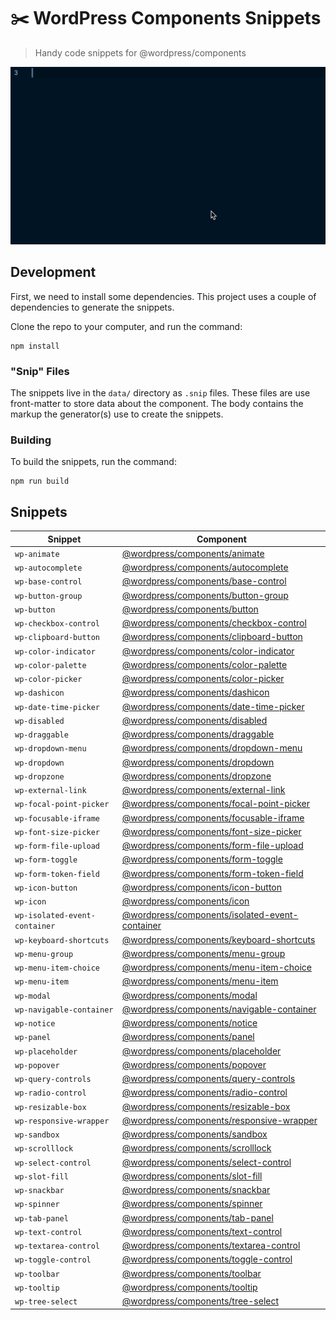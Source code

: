 # ✂️ WordPress Components Snippets

> Handy code snippets for @wordpress/components

![WordPress components snippets demo](./images/wp-components-snippets-demo.gif)

## Development

First, we need to install some dependencies. This project uses a couple of dependencies to generate the snippets.

Clone the repo to your computer, and run the command:

```
npm install
```

### "Snip" Files

The snippets live in the `data/` directory as `.snip` files. These files are use front-matter to store data about the component. The body contains the markup the generator(s) use to create the snippets.

### Building

To build the snippets, run the command:

```
npm run build
```

<!-- SNIPPET-TABLE -->
<!-- This table was automatically generated -->

## Snippets

| Snippet                       | Component                                                                                                                                             |
| ----------------------------- | ----------------------------------------------------------------------------------------------------------------------------------------------------- |
| `wp-animate`                  | [@wordpress/components/animate](https://github.com/WordPress/gutenberg/tree/master/packages/components/src/animate)                                   |
| `wp-autocomplete`             | [@wordpress/components/autocomplete](https://github.com/WordPress/gutenberg/tree/master/packages/components/src/autocomplete)                         |
| `wp-base-control`             | [@wordpress/components/base-control](https://github.com/WordPress/gutenberg/tree/master/packages/components/src/base-control)                         |
| `wp-button-group`             | [@wordpress/components/button-group](https://github.com/WordPress/gutenberg/tree/master/packages/components/src/button-group)                         |
| `wp-button`                   | [@wordpress/components/button](https://github.com/WordPress/gutenberg/tree/master/packages/components/src/button)                                     |
| `wp-checkbox-control`         | [@wordpress/components/checkbox-control](https://github.com/WordPress/gutenberg/tree/master/packages/components/src/checkbox-control)                 |
| `wp-clipboard-button`         | [@wordpress/components/clipboard-button](https://github.com/WordPress/gutenberg/tree/master/packages/components/src/clipboard-button)                 |
| `wp-color-indicator`          | [@wordpress/components/color-indicator](https://github.com/WordPress/gutenberg/tree/master/packages/components/src/color-indicator)                   |
| `wp-color-palette`            | [@wordpress/components/color-palette](https://github.com/WordPress/gutenberg/tree/master/packages/components/src/color-palette)                       |
| `wp-color-picker`             | [@wordpress/components/color-picker](https://github.com/WordPress/gutenberg/tree/master/packages/components/src/color-picker)                         |
| `wp-dashicon`                 | [@wordpress/components/dashicon](https://github.com/WordPress/gutenberg/tree/master/packages/components/src/dashicon)                                 |
| `wp-date-time-picker`         | [@wordpress/components/date-time-picker](https://github.com/WordPress/gutenberg/tree/master/packages/components/src/date-time-picker)                 |
| `wp-disabled`                 | [@wordpress/components/disabled](https://github.com/WordPress/gutenberg/tree/master/packages/components/src/disabled)                                 |
| `wp-draggable`                | [@wordpress/components/draggable](https://github.com/WordPress/gutenberg/tree/master/packages/components/src/draggable)                               |
| `wp-dropdown-menu`            | [@wordpress/components/dropdown-menu](https://github.com/WordPress/gutenberg/tree/master/packages/components/src/dropdown-menu)                       |
| `wp-dropdown`                 | [@wordpress/components/dropdown](https://github.com/WordPress/gutenberg/tree/master/packages/components/src/dropdown)                                 |
| `wp-dropzone`                 | [@wordpress/components/dropzone](https://github.com/WordPress/gutenberg/tree/master/packages/components/src/dropzone)                                 |
| `wp-external-link`            | [@wordpress/components/external-link](https://github.com/WordPress/gutenberg/tree/master/packages/components/src/external-link)                       |
| `wp-focal-point-picker`       | [@wordpress/components/focal-point-picker](https://github.com/WordPress/gutenberg/tree/master/packages/components/src/focal-point-picker)             |
| `wp-focusable-iframe`         | [@wordpress/components/focusable-iframe](https://github.com/WordPress/gutenberg/tree/master/packages/components/src/focusable-iframe)                 |
| `wp-font-size-picker`         | [@wordpress/components/font-size-picker](https://github.com/WordPress/gutenberg/tree/master/packages/components/src/font-size-picker)                 |
| `wp-form-file-upload`         | [@wordpress/components/form-file-upload](https://github.com/WordPress/gutenberg/tree/master/packages/components/src/form-file-upload)                 |
| `wp-form-toggle`              | [@wordpress/components/form-toggle](https://github.com/WordPress/gutenberg/tree/master/packages/components/src/form-toggle)                           |
| `wp-form-token-field`         | [@wordpress/components/form-token-field](https://github.com/WordPress/gutenberg/tree/master/packages/components/src/form-token-field)                 |
| `wp-icon-button`              | [@wordpress/components/icon-button](https://github.com/WordPress/gutenberg/tree/master/packages/components/src/icon-button)                           |
| `wp-icon`                     | [@wordpress/components/icon](https://github.com/WordPress/gutenberg/tree/master/packages/components/src/icon)                                         |
| `wp-isolated-event-container` | [@wordpress/components/isolated-event-container](https://github.com/WordPress/gutenberg/tree/master/packages/components/src/isolated-event-container) |
| `wp-keyboard-shortcuts`       | [@wordpress/components/keyboard-shortcuts](https://github.com/WordPress/gutenberg/tree/master/packages/components/src/keyboard-shortcuts)             |
| `wp-menu-group`               | [@wordpress/components/menu-group](https://github.com/WordPress/gutenberg/tree/master/packages/components/src/menu-group)                             |
| `wp-menu-item-choice`         | [@wordpress/components/menu-item-choice](https://github.com/WordPress/gutenberg/tree/master/packages/components/src/menu-item-choice)                 |
| `wp-menu-item`                | [@wordpress/components/menu-item](https://github.com/WordPress/gutenberg/tree/master/packages/components/src/menu-item)                               |
| `wp-modal`                    | [@wordpress/components/modal](https://github.com/WordPress/gutenberg/tree/master/packages/components/src/modal)                                       |
| `wp-navigable-container`      | [@wordpress/components/navigable-container](https://github.com/WordPress/gutenberg/tree/master/packages/components/src/navigable-container)           |
| `wp-notice`                   | [@wordpress/components/notice](https://github.com/WordPress/gutenberg/tree/master/packages/components/src/notice)                                     |
| `wp-panel`                    | [@wordpress/components/panel](https://github.com/WordPress/gutenberg/tree/master/packages/components/src/panel)                                       |
| `wp-placeholder`              | [@wordpress/components/placeholder](https://github.com/WordPress/gutenberg/tree/master/packages/components/src/placeholder)                           |
| `wp-popover`                  | [@wordpress/components/popover](https://github.com/WordPress/gutenberg/tree/master/packages/components/src/popover)                                   |
| `wp-query-controls`           | [@wordpress/components/query-controls](https://github.com/WordPress/gutenberg/tree/master/packages/components/src/query-controls)                     |
| `wp-radio-control`            | [@wordpress/components/radio-control](https://github.com/WordPress/gutenberg/tree/master/packages/components/src/radio-control)                       |
| `wp-resizable-box`            | [@wordpress/components/resizable-box](https://github.com/WordPress/gutenberg/tree/master/packages/components/src/resizable-box)                       |
| `wp-responsive-wrapper`       | [@wordpress/components/responsive-wrapper](https://github.com/WordPress/gutenberg/tree/master/packages/components/src/responsive-wrapper)             |
| `wp-sandbox`                  | [@wordpress/components/sandbox](https://github.com/WordPress/gutenberg/tree/master/packages/components/src/sandbox)                                   |
| `wp-scrolllock`               | [@wordpress/components/scrolllock](https://github.com/WordPress/gutenberg/tree/master/packages/components/src/scrolllock)                             |
| `wp-select-control`           | [@wordpress/components/select-control](https://github.com/WordPress/gutenberg/tree/master/packages/components/src/select-control)                     |
| `wp-slot-fill`                | [@wordpress/components/slot-fill](https://github.com/WordPress/gutenberg/tree/master/packages/components/src/slot-fill)                               |
| `wp-snackbar`                 | [@wordpress/components/snackbar](https://github.com/WordPress/gutenberg/tree/master/packages/components/src/snackbar)                                 |
| `wp-spinner`                  | [@wordpress/components/spinner](https://github.com/WordPress/gutenberg/tree/master/packages/components/src/spinner)                                   |
| `wp-tab-panel`                | [@wordpress/components/tab-panel](https://github.com/WordPress/gutenberg/tree/master/packages/components/src/tab-panel)                               |
| `wp-text-control`             | [@wordpress/components/text-control](https://github.com/WordPress/gutenberg/tree/master/packages/components/src/text-control)                         |
| `wp-textarea-control`         | [@wordpress/components/textarea-control](https://github.com/WordPress/gutenberg/tree/master/packages/components/src/textarea-control)                 |
| `wp-toggle-control`           | [@wordpress/components/toggle-control](https://github.com/WordPress/gutenberg/tree/master/packages/components/src/toggle-control)                     |
| `wp-toolbar`                  | [@wordpress/components/toolbar](https://github.com/WordPress/gutenberg/tree/master/packages/components/src/toolbar)                                   |
| `wp-tooltip`                  | [@wordpress/components/tooltip](https://github.com/WordPress/gutenberg/tree/master/packages/components/src/tooltip)                                   |
| `wp-tree-select`              | [@wordpress/components/tree-select](https://github.com/WordPress/gutenberg/tree/master/packages/components/src/tree-select)                           |

<!-- /SNIPPET-TABLE -->
